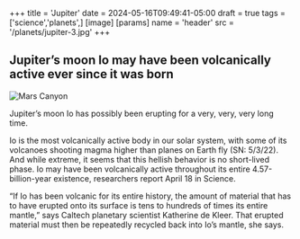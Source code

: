 +++
title = 'Jupiter'
date = 2024-05-16T09:49:41-05:00
draft = true
tags = ['science','planets',]
[image]
  [params]
    name = 'header'
    src = '/planets/jupiter-3.jpg'
+++

## Jupiter’s moon Io may have been volcanically active ever since it was born

![Mars Canyon ](/planets/jupiter-3.jpg)

Jupiter’s moon Io has possibly been erupting for a very, very, very long time.

Io is the most volcanically active body in our solar system, with some of its volcanoes shooting magma higher than planes on Earth fly (SN: 5/3/22). And while extreme, it seems that this hellish behavior is no short-lived phase. Io may have been volcanically active throughout its entire 4.57-billion-year existence, researchers report April 18 in Science.

“If Io has been volcanic for its entire history, the amount of material that has to have erupted onto its surface is tens to hundreds of times its entire mantle,” says Caltech planetary scientist Katherine de Kleer. That erupted material must then be repeatedly recycled back into Io’s mantle, she says.